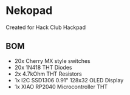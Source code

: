 # Nekopad
Created for Hack Club Hackpad
## BOM
- 20x Cherry MX style switches
- 20x 1N418 THT Diodes
- 2x 4.7kOhm THT Resistors
- 1x I2C SSD1306 0.91" 128x32 OLED Display
- 1x XIAO RP2040 Microcontroller THT
